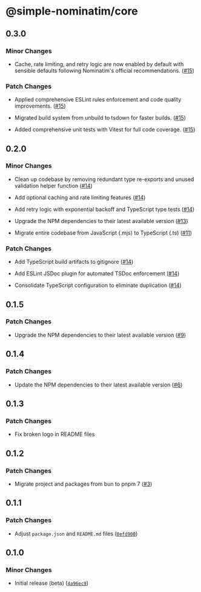 # @simple-nominatim/core

## 0.3.0

### Minor Changes

- Cache, rate limiting, and retry logic are now enabled by default with sensible defaults following Nominatim's official recommendations. ([#15](https://github.com/jonathanlinat/simple-nominatim/pull/15))

### Patch Changes

- Applied comprehensive ESLint rules enforcement and code quality improvements. ([#15](https://github.com/jonathanlinat/simple-nominatim/pull/15))

- Migrated build system from unbuild to tsdown for faster builds. ([#15](https://github.com/jonathanlinat/simple-nominatim/pull/15))

- Added comprehensive unit tests with Vitest for full code coverage. ([#15](https://github.com/jonathanlinat/simple-nominatim/pull/15))

## 0.2.0

### Minor Changes

- Clean up codebase by removing redundant type re-exports and unused validation helper function ([#14](https://github.com/jonathanlinat/simple-nominatim/pull/14))

- Add optional caching and rate limiting features ([#14](https://github.com/jonathanlinat/simple-nominatim/pull/14))

- Add retry logic with exponential backoff and TypeScript type tests ([#14](https://github.com/jonathanlinat/simple-nominatim/pull/14))

- Upgrade the NPM dependencies to their latest available version ([#13](https://github.com/jonathanlinat/simple-nominatim/pull/13))

- Migrate entire codebase from JavaScript (.mjs) to TypeScript (.ts) ([#11](https://github.com/jonathanlinat/simple-nominatim/pull/11))

### Patch Changes

- Add TypeScript build artifacts to gitignore ([#14](https://github.com/jonathanlinat/simple-nominatim/pull/14))

- Add ESLint JSDoc plugin for automated TSDoc enforcement ([#14](https://github.com/jonathanlinat/simple-nominatim/pull/14))

- Consolidate TypeScript configuration to eliminate duplication ([#14](https://github.com/jonathanlinat/simple-nominatim/pull/14))

## 0.1.5

### Patch Changes

- Upgrade the NPM dependencies to their latest available version ([#9](https://github.com/jonathanlinat/simple-nominatim/pull/9))

## 0.1.4

### Patch Changes

- Update the NPM dependencies to their latest available version ([#6](https://github.com/jonathanlinat/simple-nominatim/pull/6))

## 0.1.3

### Patch Changes

- Fix broken logo in README files

## 0.1.2

### Patch Changes

- Migrate project and packages from bun to pnpm 7 ([#3](https://github.com/jonathanlinat/simple-nominatim/pull/3))

## 0.1.1

### Patch Changes

- Adjust `package.json` and `README.md` files ([`0efd900`](https://github.com/jonathanlinat/simple-nominatim/commit/0efd9008dbebd8b2db1d4dfa0e7d7d0e6ab1c23d))

## 0.1.0

### Minor Changes

- Initial release (beta) ([`4a96ec9`](https://github.com/jonathanlinat/simple-nominatim/commit/4a96ec9e299e04c39e1475ce8269096d468b439e))
